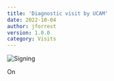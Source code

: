 ```yaml
---
title: 'Diagnostic visit by UCAM'
date: 2022-10-04 
author: jforrest
version: 1.0.0
category: Visits
---
```


![Signing](/assets/posts/3Cloudforest.JPG)

On 
